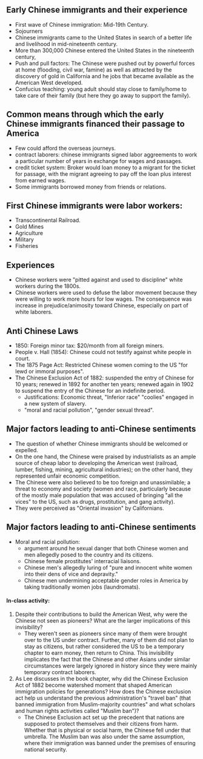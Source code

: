 ## Early Chinese immigrants and their experience
- First wave of Chinese immigration: Mid-19th Century.
- Sojourners
- Chinese immigrants came to the United States in search of a better life and livelihood in mid-nineteenth century.
- More than 300,000 Chinese entered the United States in the nineteenth century,
- Push and pull factors: The Chinese were pushed out by powerful forces at home (flooding, civil war, famine) as well as attracted by the discovery of gold in California and he jobs that became available as the American West developed.
- Confucius teaching: young adult should stay close to family/home to take care of their family (but here they go away to support the family).
## Common means through which the early Chinese immigrants financed their passage to America
- Few could afford the overseas journeys.
- contract laborers: chinese immigrants signed labor aggreements to work a particular number of years in exchange for wages and passages.
- credit ticket system: Broker would loan money to a migrant for the ticket for passage, with the migrant agreeing to pay off the loan plus interest from earned wages.
- Some immigrants borrowed money from friends or relations.
## First Chinese immigrants were labor workers:
- Transcontinental Railroad.
- Gold Mines
- Agriculture
- Military
- Fisheries
## Experiences
- Chinese workers were "pitted against and used to discipline" white workers during the 1800s.
- Chinese workers were used to defuse the labor movement because they were willing to work more hours for low wages. The consequence was increase in prejudice/animosity toward Chinese, especially on part of white laborers.
## Anti Chinese Laws
- 1850: Foreign minor tax: $20/month from all foreign miners.
- People v. Hall (1854): Chinese could not testify against white people in court.
- The 1875 Page Act: Restricted Chinese women coming to the US "for lewd or immoral purposes".
- The Chinese Exclusion Act of 1882: suspended the entry of Chinese for 10 years; renewed in 1892 for another ten years; renewed again in 1902 to suspend the entry of the Chinese for an indefinite period.
	- Justifications: Economic threat, "Inferior race" "coolies" engaged in a new system of slavery.
	- "moral and racial pollution", "gender sexual thread".
## Major factors leading to anti-Chinese sentiments
- The question of whether Chinese immigrants should be welcomed or expelled.
- On the one hand, the Chinese were praised by industrialists as an ample source of cheap labor to developing the American west (railroad, lumber, fishing, mining, agricultural industries); on the other hand, they represented unfair economic competition.
- The Chinese were also believed to be too foreign and unassimilable; a threat to economy and society (women and race, particularly because of the mostly male population that was accused of bringing "all the vices" to the US, such as drugs, prostitution, and gang activity).
- They were perceived as "Oriental invasion" by Californians.
## Major factors leading to anti-Chinese sentiments
- Moral and racial pollution:
	- argument around he sexual danger that both Chinese women and men allegedly posed to the country and its citizens.
	- Chinese female prostitutes' interracial liaisons.
	- Chinese men's allegedly luring of "pure and innocent white women into their dens of vice and depravity."
	- Chinese men undermining acceptable gender roles in America by taking traditionally women jobs (laundromats).

#### In-class activity:
1. Despite their contributions to build the American West, why were the Chinese not seen as pioneers? What are the larger implications of this invisibility?
	- They weren't seen as pioneers since many of them were brought over to the US under contract. Further, many of them did not plan to stay as citizens, but rather considered the US to be a temporary chapter to earn money, then return to China. This invisibility implicates the fact that the Chinese and other Asians under similar circumstances were largely ignored in history since they were mainly temporary contract laborers.
2. As Lee discusses in the book chapter, why did the Chinese Exclusion Act of 1882 become watershed moment that shaped American immigration policies for generations? How does the Chinese exclusion act help us understand the previous administration's "travel ban" (that banned immigration from Muslim-majority countries" and what scholars and human rights activities called "Muslim ban")?
	- The Chinese Exclusion act set up the precedent that nations are supposed to protect themselves and their citizens from harm. Whether that is physical or social harm, the Chinese fell under that umbrella. The Muslim ban was also under the same assumption, where their immigration was banned under the premises of ensuring national security.